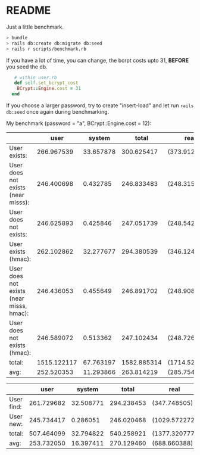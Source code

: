 # README

Just a little benchmark.

```bash
> bundle
> rails db:create db:migrate db:seed
> rails r scripts/benchmark.rb
```

If you have a lot of time, you can change, the bcrpt costs upto 31,
**BEFORE** you seed the db.

```ruby 
   # within user.rb
   def self.set_bcrypt_cost
    BCrypt::Engine.cost = 31
  end
```

If you choose a larger password, try to create "insert-load"
and let run `rails db:seed` once again during benchmarking.


My benchmark (password = "a", BCrypt::Engine.cost = 12):

|            |user|     system|      total|        real|
|------------|----|-----------|-----------|------------|
|User exists:|266.967539|  33.657878| 300.625417| (373.912028)|
|User does not exists (near misss):|246.400698|   0.432785| 246.833483| (248.315649)|
|User does not exists: |246.625893|   0.425846| 247.051739| (248.542191)|
|User exists (hmac):|262.102862|  32.277677 |294.380539 |(346.124288)|
|User does not exists (near misss, hmac):|246.436053 |  0.455649 |246.891702 |(248.908833)|
|User does not exists (hmac): |246.589072 |  0.513362| 247.102434| (248.726466)|
| total:| 1515.122117|  67.763197| 1582.885314 |(1714.529455)|
| avg:|   252.520353|  11.293866| 263.814219 |(285.754909)|

|              |user|     system|      total|        real|
|--------------|----|-----------|-----------|------------|
|User find: | 261.729682  |32.508771| 294.238453 |(347.748505)|
|User new: |245.734417   |0.286051 |246.020468 |(1029.572272)|
|total: |507.464099 | 32.794822| 540.258921 |(1377.320777)|
|avg:   |253.732050 | 16.397411 |270.129460 |(688.660388)|

